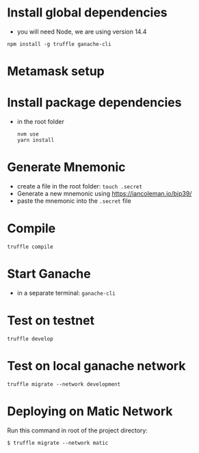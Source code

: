 # Install global dependencies
- you will need Node, we are using version 14.4
```
npm install -g truffle ganache-cli
```

# Metamask setup

# Install package dependencies
- in the root folder
  ```
  nvm use
  yarn install
  ```

# Generate Mnemonic
- create a file in the root folder: `touch .secret`
- Generate a new mnemonic using https://iancoleman.io/bip39/
- paste the mnemonic into the `.secret` file
  
# Compile
`truffle compile`

# Start Ganache 
- in a separate terminal: `ganache-cli`


# Test on testnet
```
truffle develop
```

# Test on local ganache network
```
truffle migrate --network development
```

# Deploying on Matic Network
Run this command in root of the project directory:
```
$ truffle migrate --network matic
```
